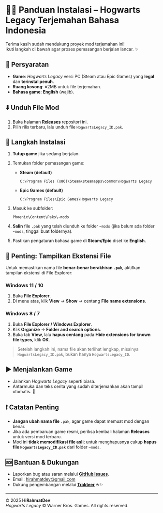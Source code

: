 # 🧙‍♀️ Panduan Instalasi – Hogwarts Legacy Terjemahan Bahasa Indonesia

Terima kasih sudah mendukung proyek mod terjemahan ini!  
Ikuti langkah di bawah agar proses pemasangan berjalan lancar. ✨

## 🔧 Persyaratan

- **Game**: _Hogwarts Legacy_ versi PC (Steam atau Epic Games) yang **legal** dan **terinstal penuh**.
- **Ruang kosong**: ±2MB untuk file terjemahan.
- **Bahasa game**: **English** (wajib).

## ⬇️ Unduh File Mod

1. Buka halaman [**Releases**](https://github.com/HiRahmatDev/hogwarts-legacy-bahasa-indonesia/releases) repositori ini.
2. Pilih rilis terbaru, lalu unduh file `HogwartsLegacy_ID.pak`.

## 💾 Langkah Instalasi

1. **Tutup game** jika sedang berjalan.
2. Temukan folder pemasangan game:

   - **Steam (default)**

     ```text
     C:\Program Files (x86)\Steam\steamapps\common\Hogwarts Legacy
     ```

   - **Epic Games (default)**

     ```text
     C:\Program Files\Epic Games\Hogwarts Legacy
     ```

3. Masuk ke subfolder:

   ```text
   Phoenix\Content\Paks\~mods
   ```

4. **Salin** file `.pak` yang telah diunduh ke folder `~mods` (jika belum ada folder `~mods`, tinggal buat foldernya).
5. Pastikan pengaturan bahasa game di **Steam/Epic** diset ke **English**.

## 📝 Penting: Tampilkan Ekstensi File

Untuk memastikan nama file **benar-benar berakhiran `.pak`**, aktifkan tampilan ekstensi di File Explorer:

### Windows 11 / 10

1. Buka **File Explorer**.
2. Di menu atas, klik **View** → **Show** → centang **File name extensions**.

### Windows 8 / 7

1. Buka **File Explorer / Windows Explorer**.
2. Klik **Organize** → **Folder and search options**.
3. Buka tab **View**, lalu **hapus centang** pada **Hide extensions for known file types**, klik **OK**.

> Setelah langkah ini, nama file akan terlihat lengkap, misalnya `HogwartsLegacy_ID.pak`, bukan hanya `HogwartsLegacy_ID`.

## ▶️ Menjalankan Game

- Jalankan _Hogwarts Legacy_ seperti biasa.
- Antarmuka dan teks cerita yang sudah diterjemahkan akan tampil otomatis. 🌟

## ❗ Catatan Penting

- **Jangan ubah nama file** `.pak`, agar game dapat memuat mod dengan benar.
- Jika ada pembaruan game resmi, periksa kembali halaman **Releases** untuk versi mod terbaru.
- Mod ini **tidak memodifikasi file asli**; untuk menghapusnya cukup **hapus file `HogwartsLegacy_ID.pak`** dari folder `~mods`.

## 🆘 Bantuan & Dukungan

- Laporkan bug atau saran melalui **[GitHub Issues](./issues)**.
- Email: <hirahmatdev@gmail.com>
- Dukung pengembangan melalui **[Trakteer](https://teer.id/hirahmat.dev)** ☕✨

---

© 2025 **HiRahmatDev**  
_Hogwarts Legacy_ © Warner Bros. Games. All rights reserved.
